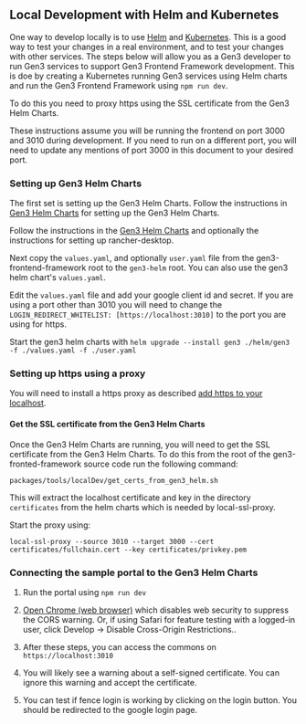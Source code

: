 ## Local Development with Helm and Kubernetes

One way to develop locally is to use [Helm](https://helm.sh/) and [Kubernetes](https://kubernetes.io/).
This is a good way to test your changes in a real environment, and to test your changes with other services.
The steps below will allow you as a Gen3 developer to run Gen3 services to support
Gen3 Frontend Framework development. This is doe by creating a Kubernetes running
Gen3 services using Helm charts and run the Gen3 Frontend Framework using `npm run dev`.

To do this you need to proxy https using the SSL certificate from the Gen3 Helm Charts.

These instructions assume you will be running the frontend on port 3000 and 3010 during development. If
you need to run on a different port, you will need to update any mentions of port 3000 in this
document to your desired port.


### Setting up Gen3 Helm Charts
The first set is setting up the Gen3 Helm Charts.
Follow the instructions in [Gen3 Helm Charts](https://github.com/uc-cdis/gen3-helm) for setting up the Gen3 Helm Charts.

Follow the instructions in the [Gen3 Helm Charts](https://github.com/uc-cdis/gen3-helm/blob/master/docs/gen3_developer_environments.md)
and optionally the instructions for  setting up rancher-desktop.

Next copy the `values.yaml`, and optionally `user.yaml` file from the gen3-frontend-framework root to the `gen3-helm` root.
You can also use the gen3 helm chart's `values.yaml`.

Edit the `values.yaml` file and add your google client id and secret. If you are using a port other than
3010 you will need to change the `LOGIN_REDIRECT_WHITELIST: [https://localhost:3010]` to the port you are using for
https.

Start the gen3 helm charts with `helm upgrade --install gen3 ./helm/gen3 -f ./values.yaml -f ./user.yaml`


### Setting up https using a proxy

You will need to install a https proxy as described
[add https to your localhost](https://dev.to/defite/adding-https-to-your-localhost-15hg).

#### Get the SSL certificate from the Gen3 Helm Charts

Once the Gen3 Helm Charts are running, you will need to get the SSL certificate from the Gen3 Helm Charts.
To do this from the root of the gen3-fronted-framework source code run the following command:

```
packages/tools/localDev/get_certs_from_gen3_helm.sh
```

This will extract the localhost certificate and key in the directory `certificates` from the helm charts which is
needed by local-ssl-proxy.

Start the proxy using:
```
local-ssl-proxy --source 3010 --target 3000 --cert certificates/fullchain.cert --key certificates/privkey.pem
```

### Connecting the sample portal to the Gen3 Helm Charts


1. Run the portal using `npm run dev`
2. [Open Chrome (web browser)](https://alfilatov.com/posts/run-chrome-without-cors/) which disables web security to suppress the CORS warning.
   Or, if using Safari for feature testing with a logged-in user, click Develop -> Disable Cross-Origin Restrictions..

3. After these steps, you can access the commons on `https://localhost:3010`
4. You will likely see a warning about a self-signed certificate. You can ignore this warning and accept the certificate.
5. You can test if fence login is working by clicking on the login button. You should be redirected to the google login page.

